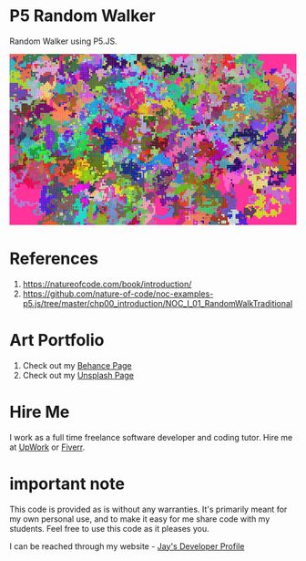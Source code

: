 # P5 Random Walker

Random Walker using P5.JS.

![image info](RandomWalk_October4th2021_800px.png)

# References

1. https://natureofcode.com/book/introduction/
1. https://github.com/nature-of-code/noc-examples-p5.js/tree/master/chp00_introduction/NOC_I_01_RandomWalkTraditional

# Art Portfolio

1. Check out my [Behance Page](https://www.behance.net/vijayasimhabr)
1. Check out my [Unsplash Page](https://unsplash.com/@jay_neeruhaaku)

# Hire Me

I work as a full time freelance software developer and coding tutor. Hire me at [UpWork](https://www.upwork.com/fl/vijayasimhabr) or [Fiverr](https://www.fiverr.com/jay_codeguy). 

# important note 

This code is provided as is without any warranties. It's primarily meant for my own personal use, and to make it easy for me share code with my students. Feel free to use this code as it pleases you.

I can be reached through my website - [Jay's Developer Profile](https://jay-study-nildana.github.io/developerprofile)